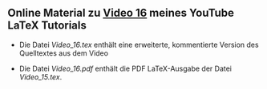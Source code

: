 ## Online Material zu [Video 16](https://youtu.be/5jMnMsNCWLc) meines YouTube LaTeX Tutorials

- Die Datei *Video_16.tex* enthält eine erweiterte, kommentierte Version des Quelltextes aus dem Video

- Die Datei *Video_16.pdf* enthält die PDF LaTeX-Ausgabe der Datei *Video_15.tex*. 

